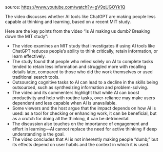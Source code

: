 source: https://www.youtube.com/watch?v=gV9qUGOYk1Q

The video discusses whether AI tools like ChatGPT are making people less capable at thinking and learning, based on a recent MIT study.

Here are the key points from the video “Is AI making us dumb? Breaking down the MIT study”:

- The video examines an MIT study that investigates if using AI tools like ChatGPT reduces people’s ability to think critically, retain information, or learn effectively.
- The study found that people who relied solely on AI to complete tasks tended to retain less information and struggled more with recalling details later, compared to those who did the work themselves or used traditional search tools.
- Outsourcing cognitive tasks to AI can lead to a decline in the skills being outsourced, such as synthesizing information and problem-solving.
- The video and its commenters highlight that while AI can boost productivity and help with routine tasks, over-reliance may make users dependent and less capable when AI is unavailable.
- Some viewers and the host argue that the impact depends on how AI is used: as a tool for checking or enhancing work, it can be beneficial, but as a crutch for doing all the thinking, it can be detrimental.
- The discussion also touches on the importance of engagement and effort in learning—AI cannot replace the need for active thinking if deep understanding is the goal.
- The video concludes that AI is not inherently making people “dumb,” but its effects depend on user habits and the context in which it is used. [​⁠](https://www.youtube.com/watch?v=gV9qUGOYk1Q)
